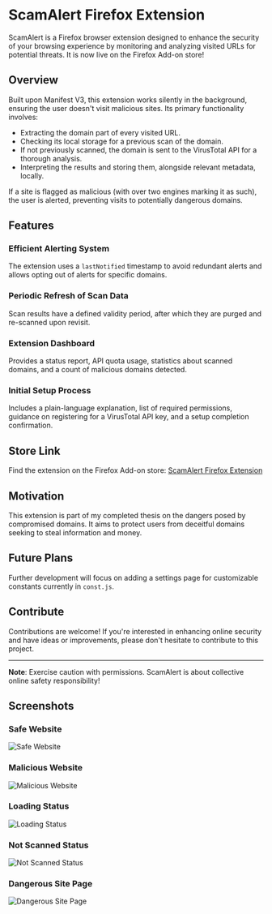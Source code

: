 # ScamAlert Firefox Extension

ScamAlert is a Firefox browser extension designed to enhance the security of your browsing experience by monitoring and analyzing visited URLs for potential threats. It is now live on the Firefox Add-on store!

## Overview

Built upon Manifest V3, this extension works silently in the background, ensuring the user doesn't visit malicious sites. Its primary functionality involves:
- Extracting the domain part of every visited URL.
- Checking its local storage for a previous scan of the domain.
- If not previously scanned, the domain is sent to the VirusTotal API for a thorough analysis.
- Interpreting the results and storing them, alongside relevant metadata, locally.

If a site is flagged as malicious (with over two engines marking it as such), the user is alerted, preventing visits to potentially dangerous domains.

## Features

### Efficient Alerting System
The extension uses a `lastNotified` timestamp to avoid redundant alerts and allows opting out of alerts for specific domains.

### Periodic Refresh of Scan Data
Scan results have a defined validity period, after which they are purged and re-scanned upon revisit.

### Extension Dashboard
Provides a status report, API quota usage, statistics about scanned domains, and a count of malicious domains detected.

### Initial Setup Process
Includes a plain-language explanation, list of required permissions, guidance on registering for a VirusTotal API key, and a setup completion confirmation.

## Store Link
Find the extension on the Firefox Add-on store: [ScamAlert Firefox Extension](https://addons.mozilla.org/en-US/firefox/addon/scamalert/?utm_source=addons.mozilla.org&utm_medium=referral&utm_content=search)

## Motivation

This extension is part of my completed thesis on the dangers posed by compromised domains. It aims to protect users from deceitful domains seeking to steal information and money.

## Future Plans

Further development will focus on adding a settings page for customizable constants currently in `const.js`.

## Contribute

Contributions are welcome! If you're interested in enhancing online security and have ideas or improvements, please don't hesitate to contribute to this project.

---

**Note**: Exercise caution with permissions. ScamAlert is about collective online safety responsibility!

## Screenshots

### Safe Website
![Safe Website](https://addons.mozilla.org/user-media/previews/thumbs/287/287009.jpg?modified=1693495990)

### Malicious Website
![Malicious Website](https://addons.mozilla.org/user-media/previews/thumbs/287/287011.jpg?modified=1693495990)

### Loading Status
![Loading Status](https://addons.mozilla.org/user-media/previews/thumbs/287/287012.jpg?modified=1693495990)

### Not Scanned Status
![Not Scanned Status](https://addons.mozilla.org/user-media/previews/thumbs/287/287008.jpg?modified=1693495990)

### Dangerous Site Page
![Dangerous Site Page](https://addons.mozilla.org/user-media/previews/thumbs/287/287010.jpg?modified=1693495990)


